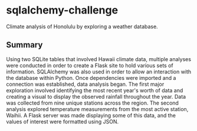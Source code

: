 # sqlalchemy-challenge
Climate analysis of Honolulu by exploring a weather database.

## Summary
Using two SQLite tables that involved Hawaii climate data, multiple analyses were conducted in order to create a Flask site to hold various sets of information. SQLAlchemy was also used in order to allow an interaction with the database within Python. Once dependencies were imported and a connection was established, data analysis began. The first major exploration involved identifying the most recent year's worth of data and creating a visual to display the observed rainfall throughout the year. Data was collected from nine unique stations across the region. The second analysis explored temperature measurements from the most active station, Waihii. A Flask server was made displaying some of this data, and the values of interest were formatted using JSON.
